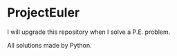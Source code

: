 # ProjectEuler
I will upgrade this repository when I solve a P.E. problem.

All solutions made by Python.
